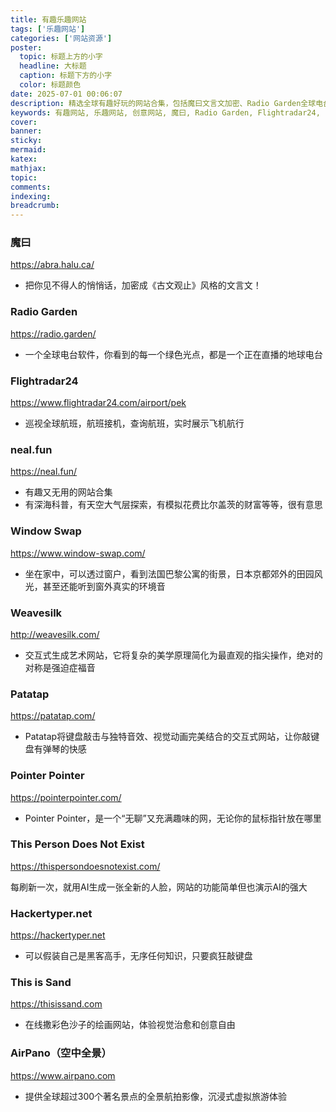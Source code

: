 ```yaml
---
title: 有趣乐趣网站
tags: ['乐趣网站']
categories: ['网站资源']
poster:
  topic: 标题上方的小字
  headline: 大标题
  caption: 标题下方的小字
  color: 标题颜色
date: 2025-07-01 00:06:07
description: 精选全球有趣好玩的网站合集，包括魔曰文言文加密、Radio Garden全球电台、Flightradar24航班追踪、neal.fun创意网站、Window Swap虚拟旅行、Weavesilk艺术创作、Patatap音乐键盘、Pointer Pointer趣味互动等，让你在网络上发现更多乐趣和创意
keywords: 有趣网站, 乐趣网站, 创意网站, 魔曰, Radio Garden, Flightradar24, neal.fun, Window Swap, Weavesilk, Patatap, Pointer Pointer, 虚拟旅行, 全球电台, 航班追踪, 艺术创作, 音乐键盘, 趣味互动, 在线娱乐
cover:
banner:
sticky:
mermaid:
katex:
mathjax:
topic:
comments:
indexing:
breadcrumb:
---
```


### 魔曰

https://abra.halu.ca/

- 把你见不得人的悄悄话，加密成《古文观止》风格的文言文！


### Radio Garden

https://radio.garden/

- 一个全球电台软件，你看到的每一个绿色光点，都是一个正在直播的地球电台

### Flightradar24

https://www.flightradar24.com/airport/pek

- 巡视全球航班，航班接机，查询航班，实时展示飞机航行

### neal.fun

https://neal.fun/

- 有趣又无用的网站合集
- 有深海科普，有天空大气层探索，有模拟花费比尔盖茨的财富等等，很有意思

### Window Swap

https://www.window-swap.com/

- 坐在家中，可以透过窗户，看到法国巴黎公寓的街景，日本京都郊外的田园风光，甚至还能听到窗外真实的环境音

### Weavesilk

http://weavesilk.com/

- 交互式生成艺术网站，它将复杂的美学原理简化为最直观的指尖操作，绝对的对称是强迫症福音

### Patatap

https://patatap.com/

- Patatap将键盘敲击与独特音效、视觉动画完美结合的交互式网站，让你敲键盘有弹琴的快感

### Pointer Pointer

https://pointerpointer.com/

- Pointer Pointer，是一个“无聊”又充满趣味的网，无论你的鼠标指针放在哪里

### This Person Does Not Exist

https://thispersondoesnotexist.com/

每刷新一次，就用AI生成一张全新的人脸，网站的功能简单但也演示AI的强大

### Hackertyper.net

https://hackertyper.net

- 可以假装自己是黑客高手，无序任何知识，只要疯狂敲键盘

### This is Sand

https://thisissand.com

- 在线撒彩色沙子的绘画网站，体验视觉治愈和创意自由

### AirPano（空中全景）

https://www.airpano.com

- 提供全球超过300个著名景点的全景航拍影像，沉浸式虚拟旅游体验